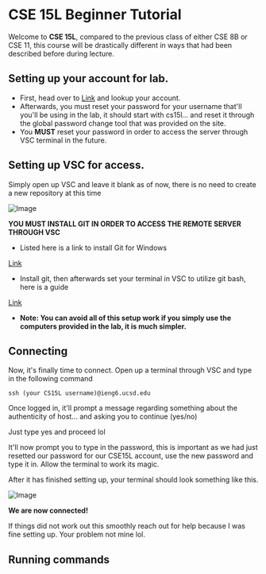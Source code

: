 # CSE 15L Beginner Tutorial
Welcome to **CSE 15L**, compared to the previous class of either CSE 8B or CSE 11, this course will be drastically different in ways that had been described before during lecture.
## Setting up your account for lab.
* First, head over to [Link](https://sdacs.ucsd.edu/~icc/index.php) and lookup your account.
* Afterwards, you must reset your password for your username that'll you'll be using in the lab, it should start with cs15l... and reset it through the global password change tool that was provided on the site.
* You **MUST** reset your password in order to access the server through VSC terminal in the future.
## Setting up VSC for access.
Simply open up VSC and leave it blank as of now, there is no need to create a new repository at this time

![Image](https://i.stack.imgur.com/GBKdN.png)

**YOU MUST INSTALL GIT IN ORDER TO ACCESS THE REMOTE SERVER THROUGH VSC**
* Listed here is a link to install Git for Windows

[Link](https://gitforwindows.org)
* Install git, then afterwards set your terminal in VSC to utilize git bash, here is a guide

[Link](https://stackoverflow.com/a/50527994)
* **Note: You can avoid all of this setup work if you simply use the computers provided in the lab, it is much simpler.**
## Connecting
Now, it's finally time to connect. Open up a terminal through VSC and type in the following command

`ssh (your CS15L username)@ieng6.ucsd.edu`

Once logged in, it'll prompt a message regarding something about the authenticity of host... and asking you to continue (yes/no)

Just type yes and proceed lol

It'll now prompt you to type in the password, this is important as we had just resetted our password for our CSE15L account, use the new password and type it in. Allow the terminal to work its magic. 

After it has finished setting up, your terminal should look something like this.

![Image](https://ibb.co/ChHVRgX)

**We are now connected!**

If things did not work out this smoothly reach out for help because I was fine setting up. Your problem not mine lol.

## Running commands
